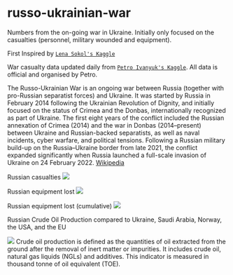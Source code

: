 # russo-ukrainian-war

Numbers from the on-going war in Ukraine. Initially only focused on the casualties (personnel, military wounded and equipment).

First Inspired by [`Lena Sokol's Kaggle`](https://www.kaggle.com/code/sokolheavy/2022-ukraine-russia-war-visualization)

War casualty data updated daily from [`Petro Ivanyuk's Kaggle`](https://www.kaggle.com/datasets/piterfm/2022-ukraine-russian-war). All data is official and organised by Petro.

The Russo-Ukrainian War is an ongoing war between Russia (together with pro-Russian separatist forces) and Ukraine. It was started by Russia in February 2014 following the Ukrainian Revolution of Dignity, and initially focused on the status of Crimea and the Donbas, internationally recognized as part of Ukraine. The first eight years of the conflict included the Russian annexation of Crimea (2014) and the war in Donbas (2014–present) between Ukraine and Russian-backed separatists, as well as naval incidents, cyber warfare, and political tensions. Following a Russian military build-up on the Russia–Ukraine border from late 2021, the conflict expanded significantly when Russia launched a full-scale invasion of Ukraine on 24 February 2022. [Wikipedia](https://en.wikipedia.org/wiki/Russo-Ukrainian_War#2022_Russian_invasion_of_Ukraine)

Russian casualties
![](https://github.com/weiyuet/russo-ukrainian-war/blob/main/figures/russia-losses-personnel.png)

Russian equipment lost
![](https://github.com/weiyuet/russo-ukrainian-war/blob/main/figures/russia-losses-equipment.png)

Russian equipment lost (cumulative)
![](https://github.com/weiyuet/russo-ukrainian-war/blob/main/figures/russia-losses-equipment-cumulative.png)

Russian Crude Oil Production compared to Ukraine, Saudi Arabia, Norway, the USA, and the EU

![](https://github.com/weiyuet/russo-ukrainian-war/blob/main/figures/russia-crude-oil-production.png)
Crude oil production is defined as the quantities of oil extracted from the ground after the removal of inert matter or impurities. It includes crude oil, natural gas liquids (NGLs) and additives. This indicator is measured in thousand tonne of oil equivalent (TOE).